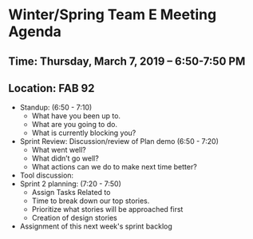 # Winter/Spring Team E Meeting Agenda

## Time: Thursday, March 7, 2019 – 6:50-7:50 PM

## Location: FAB 92

* Standup: (6:50 - 7:10)
  * What have you been up to.
  * What are you going to do.
  * What is currently blocking you?
* Sprint Review: Discussion/review of Plan demo (6:50 - 7:20)
  * What went well?
  * What didn’t go well?
  * What actions can we do to make next time better?
* Tool discussion:
* Sprint 2 planning: (7:20 - 7:50)
  * Assign Tasks Related to 
  * Time to break down our top stories.
  * Prioritize what stories will be approached first
  * Creation of design stories
* Assignment of this next week's sprint backlog
